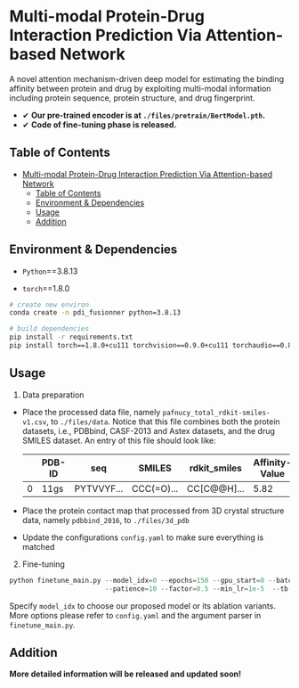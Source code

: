 # Multi-modal Protein-Drug Interaction Prediction Via Attention-based Network

A novel attention mechanism-driven deep model for estimating the binding affinity between protein and drug by exploiting multi-modal information including protein sequence, protein structure, and drug fingerprint.

* ✔ **Our pre-trained encoder is at `./files/pretrain/BertModel.pth`.**
* ✔ **Code of fine-tuning phase is released.**

## Table of Contents

- [Multi-modal Protein-Drug Interaction Prediction Via Attention-based Network](#multi-modal-protein-drug-interaction-prediction-via-attention-based-network)
  - [Table of Contents](#table-of-contents)
  - [Environment & Dependencies](#environment--dependencies)
  - [Usage](#usage)
  - [Addition](#addition)



## Environment & Dependencies

* `Python`==3.8.13

* `torch`==1.8.0

```bash
# create new environ
conda create -n pdi_fusionner python=3.8.13

# build dependencies
pip install -r requirements.txt
pip install torch==1.8.0+cu111 torchvision==0.9.0+cu111 torchaudio==0.8.0 -f https://download.pytorch.org/whl/torch_stable.html
```

## Usage

1. Data preparation

* Place the processed data file, namely `pafnucy_total_rdkit-smiles-v1.csv`,  to `./files/data`. Notice that this file combines both the protein datasets, i.e., PDBbind, CASF-2013 and Astex datasets, and the drug SMILES dataset. An entry of this file should look like:
   
   |     | PDB-ID | seq        | SMILES     | rdkit_smiles | Affinity-Value | set   |
   |:---:| ------ | ---------- | ---------- | ------------ | -------------- | ----- |
   | 0   | 11gs   | PYTVVYF... | CCC(=O)... | CC[C@@H]...  | 5.82           | train |

* Place the protein contact map that processed from 3D crystal structure data, namely `pdbbind_2016`, to `./files/3d_pdb`

* Update the configurations `config.yaml` to make sure everything is matched
   
   

2. Fine-tuning
   
```python
python finetune_main.py --model_idx=0 --epochs=150 --gpu_start=0 --batch_size=64 \
                        --patience=10 --factor=0.5 --min_lr=1e-5  --tb
```

Specify `model_idx` to choose our proposed model or its ablation variants. More options please refer to `config.yaml` and the argument parser in `finetune_main.py`.


## Addition
**More detailed information will be released and updated soon!**
